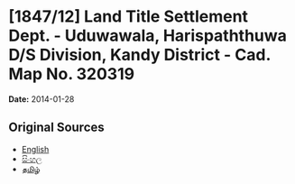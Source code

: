 # [1847/12] Land Title Settlement Dept. - Uduwawala, Harispaththuwa D/S Division, Kandy District - Cad. Map No. 320319

**Date:** 2014-01-28

## Original Sources

- [English](https://documents.gov.lk/view/extra-gazettes/2014/1/1847-12_E.pdf)
- [සිංහල](https://documents.gov.lk/view/extra-gazettes/2014/1/1847-12_S.pdf)
- [தமிழ்](https://documents.gov.lk/view/extra-gazettes/2014/1/1847-12_T.pdf)
